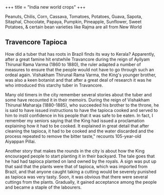 +++
title = "India new world crops"
+++



Peanuts, Chilis, Corn, Cassava, Tomatoes, Potatoes, Guava, Sapota, Sitaphal, Chocolate, Papaya, Pumpkin, Pineapple, Sunflower, Sweet Potatoes, & certain bean varieties like Rajma are all from New World



## Travencore Tapioca
How did a tuber that has roots in Brazil finds its way to Kerala? Apparently, after a great famine hit erstwhile Travancore during the reign of Ayilyam Thirunal Rama Varma (1860 to 1880), the ruler adapted a number of measures to ensure that the people would not have to go through such an ordeal again. Vishakham Thirunal Rama Varma, the King's younger brother, was also a keen botanist and that after a great deal of research it was he who introduced this starchy tuber in Travancore.

Many old timers in the city remember several stories about the tuber and some have recounted it in their memoirs. During the reign of Vishakham Thirunal Maharaja (1880-1885), who succeeded his brother to the throne, he is said to have issued instructions to have the tapioca cooked and served to him to instil confidence in his people that it was safe to be eaten. In fact, I remember my seniors saying that the King had issued a proclamation explaining how it had to be cooked. It explained in great detail that after cleaning the tapioca, it had to be cooked and the water discarded and the process repeated to remove the bitter taste," recounts 105-year-old Aiyappan Pillai.

Another story that makes the rounds in the city is about how the King encouraged people to start planting it in their backyard. The tale goes that he had had tapioca planted on land owned by the royals. A sign was put up that said that the plants were that of tapioca, which was imported from Brazil, and that anyone caught taking a cutting would be severely punished as tapioca was very tasty. Soon, it was obvious that there were several cuttings from the plants. Gradually, it gained acceptance among the people and became a staple of the labourers.